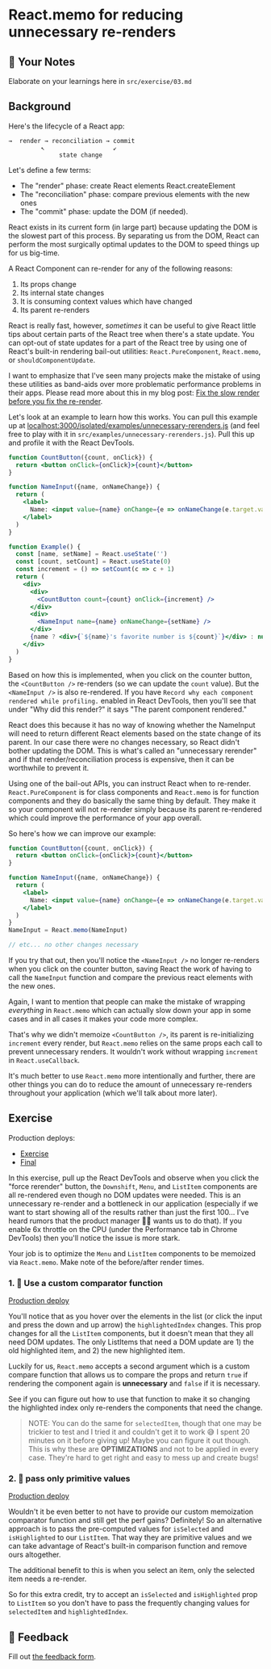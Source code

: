 # React.memo for reducing unnecessary re-renders

## 📝 Your Notes

Elaborate on your learnings here in `src/exercise/03.md`

## Background

Here's the lifecycle of a React app:

```
→  render → reconciliation → commit
         ↖                   ↙
              state change
```

Let's define a few terms:

- The "render" phase: create React elements React.createElement
- The "reconciliation" phase: compare previous elements with the new ones
- The "commit" phase: update the DOM (if needed).

React exists in its current form (in large part) because updating the DOM is the
slowest part of this process. By separating us from the DOM, React can perform
the most surgically optimal updates to the DOM to speed things up for us
big-time.

A React Component can re-render for any of the following reasons:

1. Its props change
2. Its internal state changes
3. It is consuming context values which have changed
4. Its parent re-renders

React is really fast, however, _sometimes_ it can be useful to give React little
tips about certain parts of the React tree when there's a state update. You can
opt-out of state updates for a part of the React tree by using one of React's
built-in rendering bail-out utilities: `React.PureComponent`, `React.memo`, or
`shouldComponentUpdate`.

I want to emphasize that I've seen many projects make the mistake of using these
utilities as band-aids over more problematic performance problems in their apps.
Please read more about this in my blog post:
[Fix the slow render before you fix the re-render](https://kentcdodds.com/blog/fix-the-slow-render-before-you-fix-the-re-render).

Let's look at an example to learn how this works. You can pull this example up
at
[localhost:3000/isolated/examples/unnecessary-rerenders.js](http://localhost:3000/isolated/examples/unnecessary-rerenders.js)
(and feel free to play with it in `src/examples/unnecessary-rerenders.js`). Pull
this up and profile it with the React DevTools.

```jsx
function CountButton({count, onClick}) {
  return <button onClick={onClick}>{count}</button>
}

function NameInput({name, onNameChange}) {
  return (
    <label>
      Name: <input value={name} onChange={e => onNameChange(e.target.value)} />
    </label>
  )
}

function Example() {
  const [name, setName] = React.useState('')
  const [count, setCount] = React.useState(0)
  const increment = () => setCount(c => c + 1)
  return (
    <div>
      <div>
        <CountButton count={count} onClick={increment} />
      </div>
      <div>
        <NameInput name={name} onNameChange={setName} />
      </div>
      {name ? <div>{`${name}'s favorite number is ${count}`}</div> : null}
    </div>
  )
}
```

Based on how this is implemented, when you click on the counter button, the
`<CountButton />` re-renders (so we can update the `count` value). But the
`<NameInput />` is also re-rendered. If you have
`Record why each component rendered while profiling.` enabled in React DevTools,
then you'll see that under "Why did this render?" it says "The parent component
rendered."

React does this because it has no way of knowing whether the NameInput will need
to return different React elements based on the state change of its parent. In
our case there were no changes necessary, so React didn't bother updating the
DOM. This is what's called an "unnecessary rerender" and if that
render/reconciliation process is expensive, then it can be worthwhile to prevent
it.

Using one of the bail-out APIs, you can instruct React when to re-render.
`React.PureComponent` is for class components and `React.memo` is for function
components and they do basically the same thing by default. They make it so your
component will not re-render simply because its parent re-rendered which could
improve the performance of your app overall.

So here's how we can improve our example:

```jsx
function CountButton({count, onClick}) {
  return <button onClick={onClick}>{count}</button>
}

function NameInput({name, onNameChange}) {
  return (
    <label>
      Name: <input value={name} onChange={e => onNameChange(e.target.value)} />
    </label>
  )
}
NameInput = React.memo(NameInput)

// etc... no other changes necessary
```

If you try that out, then you'll notice the `<NameInput />` no longer re-renders
when you click on the counter button, saving React the work of having to call
the `NameInput` function and compare the previous react elements with the new
ones.

Again, I want to mention that people can make the mistake of wrapping
_everything_ in `React.memo` which can actually slow down your app in some cases
and in all cases it makes your code more complex.

That's why we didn't memoize `<CountButton />`, its parent is re-initializing
`increment` every render, but `React.memo` relies on the same props each call to
prevent unnecessary renders. It wouldn't work without wrapping `increment` in
`React.useCallback`.

It's much better to use `React.memo` more intentionally and further, there are other things
you can do to reduce the amount of unnecessary re-renders throughout your application
(which we'll talk about more later).

## Exercise

Production deploys:

- [Exercise](https://react-performance.netlify.app/isolated/exercise/03.js)
- [Final](https://react-performance.netlify.app/isolated/final/03.js)

In this exercise, pull up the React DevTools and observe when you click the
"force rerender" button, the `Downshift`, `Menu`, and `ListItem` components are
all re-rendered even though no DOM updates were needed. This is an unnecessary
re-render and a bottleneck in our application (especially if we want to start
showing all of the results rather than just the first 100... I've heard rumors
that the product manager 👨‍💼 wants us to do that). If you enable 6x throttle on
the CPU (under the Performance tab in Chrome DevTools) then you'll notice the
issue is more stark.

Your job is to optimize the `Menu` and `ListItem` components to be memoized via
`React.memo`. Make note of the before/after render times.

### 1. 💯 Use a custom comparator function

[Production deploy](https://react-performance.netlify.app/isolated/final/03.extra-1.js)

You'll notice that as you hover over the elements in the list (or click the
input and press the down and up arrow) the `highlightedIndex` changes. This prop
changes for all the `ListItem` components, but it doesn't mean that they all
need DOM updates. The only ListItems that need a DOM update are 1) the old
highlighted item, and 2) the new highlighted item.

Luckily for us, `React.memo` accepts a second argument which is a custom compare
function that allows us to compare the props and return `true` if rendering the
component again is **unnecessary** and `false` if it is necessary.

See if you can figure out how to use that function to make it so changing the
highlighted index only re-renders the components that need the change.

> NOTE: You can do the same for `selectedItem`, though that one may be trickier
> to test and I tried it and couldn't get it to work 😅 I spent 20 minutes on it
> before giving up! Maybe you can figure it out though. This is why these are
> **OPTIMIZATIONS** and not to be applied in every case. They're hard to get
> right and easy to mess up and create bugs!

### 2. 💯 pass only primitive values

[Production deploy](https://react-performance.netlify.app/isolated/final/03.extra-2.js)

Wouldn't it be even better to not have to provide our custom memoization
comparator function and still get the perf gains? Definitely! So an alternative
approach is to pass the pre-computed values for `isSelected` and `isHighlighted`
to our `ListItem`. That way they are primitive values and we can take advantage
of React's built-in comparison function and remove ours altogether.

The additional benefit to this is when you select an item, only the selected
item needs a re-render.

So for this extra credit, try to accept an `isSelected` and `isHighlighted` prop
to `ListItem` so you don't have to pass the frequently changing values for
`selectedItem` and `highlightedIndex`.

## 🦉 Feedback

Fill out
[the feedback form](https://ws.kcd.im/?ws=React%20Performance%20%E2%9A%A1&e=03%3A%20React.memo%20for%20reducing%20unnecessary%20re-renders&em=jerryfishzz%40gmail.com).
